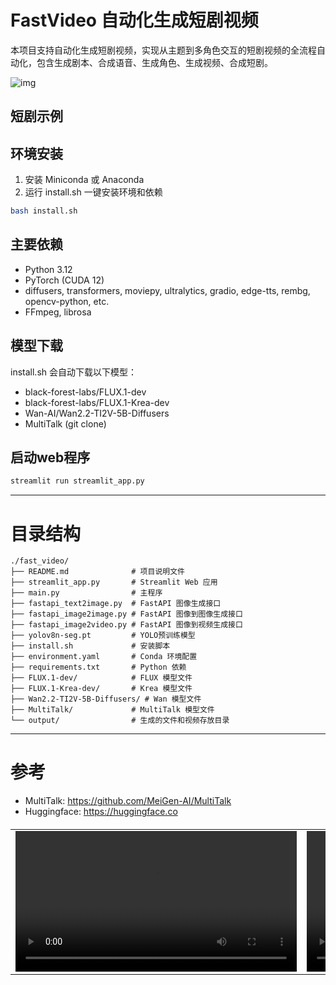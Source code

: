 # FastVideo 自动化生成短剧视频

本项目支持自动化生成短剧视频，实现从主题到多角色交互的短剧视频的全流程自动化，包含生成剧本、合成语音、生成角色、生成视频、合成短剧。

![img](https://github.com/Mingyang0018/FastVideo/releases/download/v1.0/Screenshot.png)

## 短剧示例

<table border="0" style="width: 100%; text-align: left; margin-top: 20px;">
  <tr>
      <td>
          <video src="https://github.com/Mingyang0018/FastVideo/releases/download/v1.0/FastVideo_20250924171430.mp4" width="450" controls loop>		  </video>
      </td>
      <td>
          <video src="https://github.com/Mingyang0018/FastVideo/releases/download/v1.0/FastVideo_20251006202718.mp4" width="450" controls loop></video>
      </td>

## 环境安装

1. 安装 Miniconda 或 Anaconda
2. 运行 install.sh 一键安装环境和依赖

```bash
bash install.sh
```

## 主要依赖

- Python 3.12
- PyTorch (CUDA 12)
- diffusers, transformers, moviepy, ultralytics, gradio, edge-tts, rembg, opencv-python, etc.
- FFmpeg, librosa

## 模型下载

install.sh 会自动下载以下模型：

- black-forest-labs/FLUX.1-dev
- black-forest-labs/FLUX.1-Krea-dev
- Wan-AI/Wan2.2-TI2V-5B-Diffusers
- MultiTalk (git clone)

## 启动web程序

```bash
streamlit run streamlit_app.py
```

---

# 目录结构

```
./fast_video/
├── README.md              # 项目说明文件
├── streamlit_app.py       # Streamlit Web 应用
├── main.py                # 主程序
├── fastapi_text2image.py  # FastAPI 图像生成接口
├── fastapi_image2image.py # FastAPI 图像到图像生成接口
├── fastapi_image2video.py # FastAPI 图像到视频生成接口
├── yolov8n-seg.pt         # YOLO预训练模型
├── install.sh             # 安装脚本
├── environment.yaml       # Conda 环境配置
├── requirements.txt       # Python 依赖
├── FLUX.1-dev/            # FLUX 模型文件
├── FLUX.1-Krea-dev/       # Krea 模型文件
├── Wan2.2-TI2V-5B-Diffusers/ # Wan 模型文件
├── MultiTalk/             # MultiTalk 模型文件
└── output/                # 生成的文件和视频存放目录

```

---

# 参考

- MultiTalk: https://github.com/MeiGen-AI/MultiTalk
- Huggingface: https://huggingface.co
